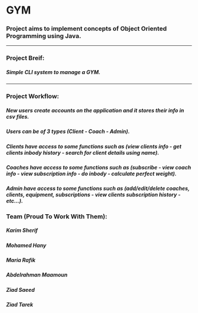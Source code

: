 # GYM

### Project aims to implement concepts of Object Oriented Programming using Java.
<hr>

### Project Breif:
##### Simple CLI system to manage a GYM.
<hr>

### Project Workflow:
##### New users create accounts on the application and it stores their info in csv files.
##### Users can be of 3 types (Client - Coach - Admin).
##### Clients have access to some functions such as (view clients info - get clients inbody history - search for client details using name).
##### Coaches have access to some functions such as (subscribe - view coach info - view subscription info - do inbody - calculate perfect weight).
##### Admin have access to some functions such as (add/edit/delete coaches, clients, equipment, subscriptions - view clients subscription history - etc...).

### Team (Proud To Work With Them):
##### Karim Sherif
##### Mohamed Hany
##### Maria Rafik
##### Abdelrahman Maamoun
##### Ziad Saeed
##### Ziad Tarek
